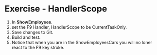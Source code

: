 ﻿# Exercise - HandlerScope

1.  In  **ShowEmployees**.
2.  set the F9  Handler, HandlerScope to be CurrentTaskOnly.
3.	Save changes to Git.
4.  Build and test.
4.  Notice that when you are in the ShowEmployeesCars you will no loner react to the F9 key stroke.
